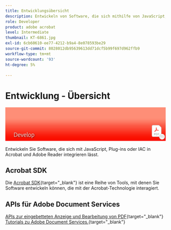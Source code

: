 ```yaml
---
title: Entwicklungsübersicht
description: Entwickeln von Software, die sich mithilfe von JavaScript, Plug-ins oder IAC in Acrobat und Adobe Reader integrieren lässt
role: Developer
product: adobe acrobat
level: Intermediate
thumbnail: KT-6861.jpg
exl-id: 6cb60610-ee77-4212-b9a4-8e078593be29
source-git-commit: 8028012db95639613dd71dcf5b99f697d962ffb9
workflow-type: tm+mt
source-wordcount: '93'
ht-degree: 5%

---
```


# Entwicklung - Übersicht

![Acrobat-Entwicklungsbild](../assets/Hero-Develop.png)

Entwickeln Sie Software, die sich mit JavaScript, Plug-ins oder IAC in Acrobat und Adobe Reader integrieren lässt.

## Acrobat SDK

Die [Acrobat SDK](https://www.adobe.io/apis/documentcloud/acrobat.html){target=&quot;_blank&quot;} ist eine Reihe von Tools, mit denen Sie Software entwickeln können, die mit der Acrobat-Technologie interagiert.

## APIs für Adobe Document Services

[APIs zur eingebetteten Anzeige und Bearbeitung von PDF](https://www.adobe.io/de/apis/documentcloud/dcsdk/){target=&quot;_blank&quot;}
[Tutorials zu Adobe Document Services.](https://experienceleague.adobe.com/docs/document-services/tutorials/overview.html){target=&quot;_blank&quot;}
